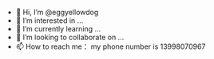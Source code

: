 - 👋 Hi, I’m @eggyellowdog
- 👀 I’m interested in ...
- 🌱 I’m currently learning ...
- 💞️ I’m looking to collaborate on ...
- 📫 How to reach me： my phone number is 13998070967

<!---
eggyellowdog/eggyellowdog is a ✨ special ✨ repository because its `README.md` (this file) appears on your GitHub profile.
You can click the Preview link to take a look at your changes.
--->
